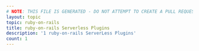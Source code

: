 ```yaml
---
# NOTE: THIS FILE IS GENERATED - DO NOT ATTEMPT TO CREATE A PULL REQUEST TO UPDATE THE DATA. 
layout: topic
topic: ruby-on-rails
title: ruby-on-rails Serverless Plugins
description: '1 ruby-on-rails ServerLess Plugins'
count: 1
---
```

